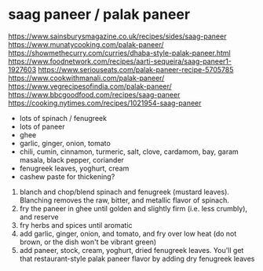 # saag paneer / palak paneer

https://www.sainsburysmagazine.co.uk/recipes/sides/saag-paneer
https://www.munatycooking.com/palak-paneer/
https://showmethecurry.com/curries/dhaba-style-palak-paneer.html
https://www.foodnetwork.com/recipes/aarti-sequeira/saag-paneer1-1927603
https://www.seriouseats.com/palak-paneer-recipe-5705785
https://www.cookwithmanali.com/palak-paneer/
https://www.vegrecipesofindia.com/palak-paneer/
https://www.bbcgoodfood.com/recipes/saag-paneer
https://cooking.nytimes.com/recipes/1021954-saag-paneer

* lots of spinach / fenugreek
* lots of paneer
* ghee
* garlic, ginger, onion, tomato 
* chili, cumin, cinnamon, turmeric, salt, clove, cardamom, bay, garam masala, black pepper, coriander
* fenugreek leaves, yoghurt, cream
* cashew paste for thickening?

1. blanch and chop/blend spinach and fenugreek (mustard leaves). Blanching removes the raw, bitter, and metallic flavor
   of spinach.
2. fry the paneer in ghee until golden and slightly firm (i.e. less crumbly), and reserve
3. fry herbs and spices until aromatic
4. add garlic, ginger, onion, and tomato, and fry over low heat (do not brown, or the dish won't be vibrant green)
5. add paneer, stock, cream, yoghurt, dried fenugreek leaves. You'll get that restaurant-style palak paneer flavor by
   adding dry fenugreek leaves